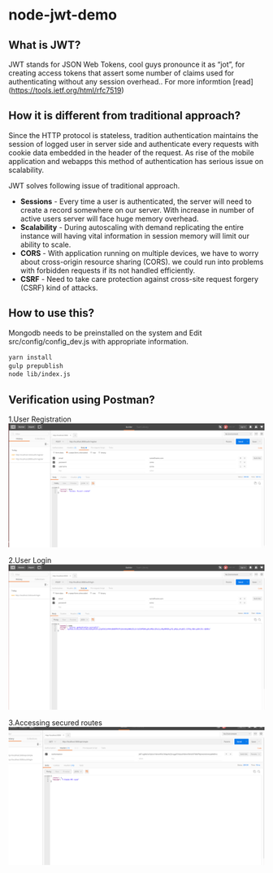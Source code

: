 # node-jwt-demo

## What is JWT?
JWT stands for JSON Web Tokens, cool guys pronounce it as “jot”, for creating access tokens that assert some number of claims used for authenticating without any session overhead..
For more informtion [read] (https://tools.ietf.org/html/rfc7519)

## How it is different from traditional approach?
Since the HTTP protocol is stateless, tradition authentication maintains the session of logged user in server side and authenticate every requests with cookie data embedded in the header of the request.
As rise of the mobile application and webapps this method of authentication has serious issue on scalability.

JWT solves following issue of traditional approach.
- **Sessions** - Every time a user is authenticated, the server will need to create a record somewhere on our server. 
With increase in number of active users server will face huge memory overhead.
- **Scalability** - During autoscaling with demand replicating the entire instance will  having vital information in session memory will limit our ability to scale.
- **CORS** - With application running on multiple devices, we have to worry about cross-origin resource sharing (CORS). we could run into problems with forbidden requests if its not handled efficiently.
- **CSRF** - Need to take care protection against cross-site request forgery (CSRF) kind of attacks.

## How to use this?
Mongodb needs to be preinstalled on the system and Edit src/config/config_dev.js with appropriate information.

```bash
yarn install
gulp prepublish
node lib/index.js
```
## Verification using Postman?
1.User Registration
![Screenshot](userRegistration.png)

2.User Login
![Screenshot](userLogin.png)

3.Accessing secured routes
![Screenshot](apiUsage.png)
